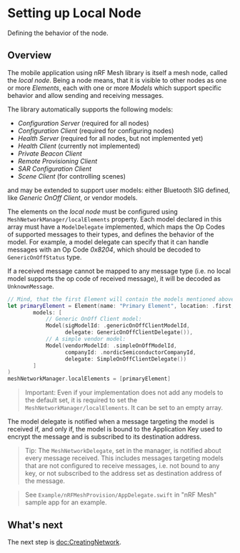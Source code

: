# Setting up Local Node

Defining the behavior of the node.

## Overview

The mobile application using nRF Mesh library is itself a mesh node, called the *local node*.
Being a node means, that it is visible to other nodes as one or more *Elements*, each with 
one or more *Models* which support specific behavior and allow sending and receiving messages.

The library automatically supports the following models: 
- *Configuration Server* (required for all nodes)
- *Configuration Client* (required for configuring nodes)
- *Health Server* (required for all nodes, but not implemented yet)
- *Health Client* (currently not implemented)
- *Private Beacon Client*
- *Remote Provisioning Client*
- *SAR Configuration Client*
- *Scene Client* (for controlling scenes)

and may be extended to support user models: either Bluetooth SIG defined, like *Generic OnOff Client*,
or vendor models.

The elements on the *local node* must be configured using ``MeshNetworkManager/localElements`` property.
Each model declared in this array must have a ``ModelDelegate`` implemented, which maps the
Op Codes of supported messages to their types, and defines the behavior of the model. 
For example, a model delegate can specify that it can handle messages with an Op Code *0x8204*, 
which should be decoded to ``GenericOnOffStatus`` type.

If a received message cannot be mapped to any message type (i.e. no local model 
supports the op code of received message), it will be decoded as ``UnknownMessage``.

```swift
// Mind, that the first Element will contain the models mentioned above.
let primaryElement = Element(name: "Primary Element", location: .first, 
        models: [
            // Generic OnOff Client model:
            Model(sigModelId: .genericOnOffClientModelId, 
                  delegate: GenericOnOffClientDelegate()),
            // A simple vendor model:
            Model(vendorModelId: .simpleOnOffModelId,
                  companyId: .nordicSemiconductorCompanyId,
                  delegate: SimpleOnOffClientDelegate())
        ]
)
meshNetworkManager.localElements = [primaryElement]
```

> Important: Even if your implementation does not add any models to the default set, it is required to
  set the ``MeshNetworkManager/localElements``. It can be set to an empty array.

The model delegate is notified when a message targeting the model is received if, and only if, the model 
is bound to the Application Key used to encrypt the message and is subscribed to its destination 
address.

> Tip: The ``MeshNetworkDelegate``, set in the manager, is notified about every message 
  received. This includes messages targeting models that are not configured to receive messages, 
  i.e. not bound to any key, or not subscribed to the address set as destination address of the 
  message.

> See `Example/nRFMeshProvision/AppDelegate.swift` in "nRF Mesh" sample app for an example.

## What's next

The next step is <doc:CreatingNetwork>.
